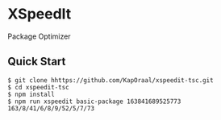 # XSpeedIt

Package Optimizer

## Quick Start

```
$ git clone hhttps://github.com/KapOraal/xspeedit-tsc.git
$ cd xspeedit-tsc
$ npm install
$ npm run xspeedit basic-package 163841689525773
163/8/41/6/8/9/52/5/7/73
```
